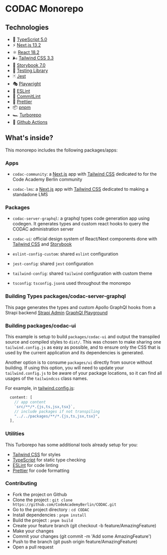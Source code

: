 # CODAC Monorepo

## Technologies

- 📏 [TypeScript 5.0](https://www.typescriptlang.org/)
- ⚡️ [Next.js 13.2](https://nextjs.org/)
- ⚛️ [React 18.2](https://reactjs.org/)
- 🌬️ [Tailwind CSS 3.3](https://tailwindcss.com/)
- 📕 [Storybook 7.0](https://storybook.js.org/)
- 🧪 [Testing Library](https://testing-library.com/)
- 🃏 [Jest](https://jestjs.io/)
- 🎭 [Playwright](https://playwright.dev/)
- 🧹 [ESLint](https://eslint.org/)
- 🤖 [CommitLint](https://commitlint.js.org/)
- 💖 [Prettier](https://prettier.io/)
- 📦 [pnpm](https://pnpm.io/)
- 🏎️ [Turborepo](https://turbo.build/repo)
- 👷 [Github Actions](https://github.com/features/actions)

## What's inside?

This monorepo includes the following packages/apps:

### Apps

- `codac-community`: a [Next.js](https://nextjs.org/) app with [Tailwind CSS](https://tailwindcss.com/) dedicated to for the Code Academy Berlin community

- `codac-lms`: a [Next.js](https://nextjs.org/) app with [Tailwind CSS](https://tailwindcss.com/) dedicated to making a standadone LMS

### Packages

- `codac-server-graphql`: a graphql types code generation app using codegen. It generates types and custom react hooks to query the CODAC administration server

- `codac-ui`: official design system of React/Next components done with [Tailwind CSS](https://tailwindcss.com/) and [Storybook](https://storybook.js.org/)

- `eslint-config-custom`: shared `eslint` configuration

- `jest-config`: shared `jest` configuration

- `tailwind-config`: shared `tailwind` configuration with custom theme

- `tsconfig`: `tsconfig.json`s used throughout the monorepo

### Building Types packages/codac-server-graphql

This page generates the types and custom Apollo GraphQl hooks from a Strapi backend
[Strapi Admin](https://codac-admin-dev.up.railway.app/admin)
[GraphQl Playground](https://codac-admin-dev.up.railway.app/admin/graphql)

### Building packages/codac-ui

This example is setup to build `packages/codac-ui` and output the transpiled source and compiled styles to `dist/`. This was chosen to make sharing one `tailwind.config.js` as easy as possible, and to ensure only the CSS that is used by the current application and its dependencies is generated.

Another option is to consume `packages/ui` directly from source without building. If using this option, you will need to update your `tailwind.config.js` to be aware of your package locations, so it can find all usages of the `tailwindcss` class names.

For example, in [tailwind.config.js](packages/tailwind-config/tailwind.config.js):

```js
  content: [
    // app content
    `src/**/*.{js,ts,jsx,tsx}`,
    // include packages if not transpiling
    "../../packages/**/*.{js,ts,jsx,tsx}",
  ],
```

### Utilities

This Turborepo has some additional tools already setup for you:

- [Tailwind CSS](https://tailwindcss.com/) for styles
- [TypeScript](https://www.typescriptlang.org/) for static type checking
- [ESLint](https://eslint.org/) for code linting
- [Prettier](https://prettier.io) for code formatting

### Contributing

- Fork the project on Github
- Clone the project : `git clone https://github.com/CodeAcademyBerlin/CODAC.git`
- Go to the project directory : `cd CODAC`
- Install dependencies : `pnpm install`
- Build the project : `pnpm build`
- Create your feature branch (git checkout -b feature/AmazingFeature)
- Make your changes
- Commit your changes (git commit -m 'Add some AmazingFeature')
- Push to the branch (git push origin feature/AmazingFeature)
- Open a pull request
